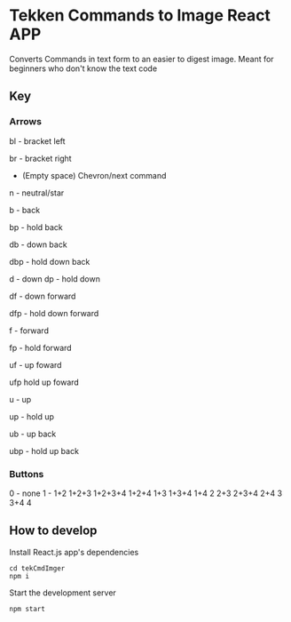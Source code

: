 # Tekken Commands to Image React APP
Converts Commands in text form to an easier to digest image. Meant for beginners who don't know the text code



## Key

### Arrows
bl - bracket left

br - bracket right

 - (Empty space) Chevron/next command

n - neutral/star

b - back

bp - hold back


db - down back

dbp - hold down back


d - down
dp - hold down


df - down forward

dfp - hold down forward 


f - forward

fp - hold forward


uf - up foward

ufp hold up foward


u - up

up - hold up


ub - up back

ubp - hold up back

### Buttons
0 - none
1 -
1+2
1+2+3
1+2+3+4
1+2+4
1+3
1+3+4
1+4
2
2+3
2+3+4
2+4
3
3+4
4


## How to develop

Install React.js app's dependencies

```
cd tekCmdImger
npm i
```

Start the development server

```
npm start
```
